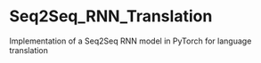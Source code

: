 # Seq2Seq_RNN_Translation
Implementation of a Seq2Seq RNN model in PyTorch for language translation
